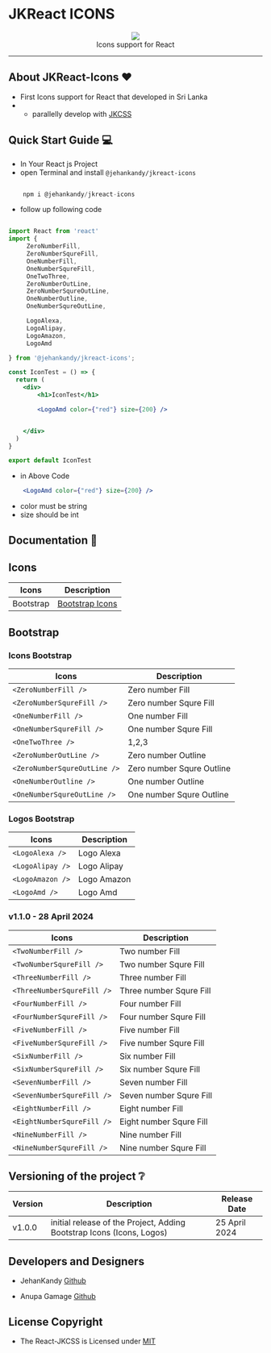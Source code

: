 # JKReact ICONS

<p align="center">
  <img src="https://avatars.githubusercontent.com/u/168010528?s=200&v=4" /><br>
  Icons support for React
</p>

<hr>

## About JKReact-Icons :heart:

- First Icons support for React that developed in Sri Lanka
- - parallelly develop with [JKCSS](https://github.com/JKCSS-CSS-Framework) 

## Quick Start Guide :computer:

- In Your React js Project
- open Terminal and install `@jehankandy/jkreact-icons`

``` js

    npm i @jehankandy/jkreact-icons

``` 

- follow up following code

``` jsx

import React from 'react'
import {
     ZeroNumberFill,
     ZeroNumberSqureFill,
     OneNumberFill,
     OneNumberSqureFill,
     OneTwoThree,
     ZeroNumberOutLine, 
     ZeroNumberSqureOutLine,
     OneNumberOutline,
     OneNumberSqureOutLine,

     LogoAlexa,
     LogoAlipay,
     LogoAmazon,
     LogoAmd

} from '@jehankandy/jkreact-icons';

const IconTest = () => {
  return (
    <div>
        <h1>IconTest</h1>

        <LogoAmd color={"red"} size={200} />


    </div>
  )
}

export default IconTest

```

- in Above Code

``` jsx 
    <LogoAmd color={"red"} size={200} />
```
- color must be string
- size should be int

## Documentation :notebook:

## Icons

| Icons | Description |
|--------|--------|
| Bootstrap | [Bootstrap Icons](https://icons.getbootstrap.com/) |

## Bootstrap

### Icons Bootstrap

| Icons | Description |
|--------|--------|
| `<ZeroNumberFill />` | Zero number Fill |
| `<ZeroNumberSqureFill />` | Zero number Squre Fill |
| `<OneNumberFill />` | One number Fill |
| `<OneNumberSqureFill />` | One number Squre Fill |
| `<OneTwoThree />` | 1,2,3 |
| `<ZeroNumberOutLine />` | Zero number Outline |
| `<ZeroNumberSqureOutLine />` | Zero number Squre Outline |
| `<OneNumberOutline />` | One number Outline |
| `<OneNumberSqureOutLine />` | One number Squre Outline |

### Logos Bootstrap

| Icons | Description |
|--------|--------|
| `<LogoAlexa />` | Logo Alexa |
| `<LogoAlipay />` | Logo Alipay |
| `<LogoAmazon />` | Logo Amazon |
| `<LogoAmd />` | Logo Amd |


### v1.1.0 - 28 April 2024

| Icons | Description |
|--------|--------|
| `<TwoNumberFill />` | Two number Fill |
| `<TwoNumberSqureFill />` | Two number Squre Fill |
| `<ThreeNumberFill />` | Three number Fill |
| `<ThreeNumberSqureFill />` | Three number Squre Fill |
| `<FourNumberFill />` | Four number Fill |
| `<FourNumberSqureFill />` | Four number Squre Fill |
| `<FiveNumberFill />` | Five number Fill |
| `<FiveNumberSqureFill />` | Five number Squre Fill |
| `<SixNumberFill />` | Six number Fill |
| `<SixNumberSqureFill />` | Six number Squre Fill |
| `<SevenNumberFill />` | Seven number Fill |
| `<SevenNumberSqureFill />` | Seven number Squre Fill |
| `<EightNumberFill />` | Eight number Fill |
| `<EightNumberSqureFill />` | Eight number Squre Fill |
| `<NineNumberFill />` | Nine number Fill |
| `<NineNumberSqureFill />` | Nine number Squre Fill |








## Versioning of the project :grey_question:

| Version | Description | Release Date|
|--------|--------|---------|
| v1.0.0 | initial release of the Project, Adding Bootstrap Icons (Icons, Logos) | 25 April 2024 |

## Developers and Designers

- JehanKandy [Github](https://github.com/BackendExpert)

- Anupa Gamage [Github](https://github.com/Anupa1998)


## License Copyright

- The React-JKCSS is Licensed under [MIT](https://github.com/JKReact-Icons/JKReact-Icons/blob/master/LICENSE)

